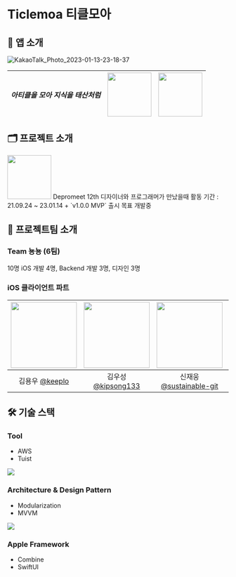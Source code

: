 
# Ticlemoa 티클모아

## 📱 앱 소개
![KakaoTalk_Photo_2023-01-13-23-18-37](https://user-images.githubusercontent.com/24707229/212341314-c36b9e97-1e12-4830-a324-334d2aac9f45.png)



|***아티클을 모아 지식을 태산처럼***|<img src="https://user-images.githubusercontent.com/31057849/211729765-97839bfa-72c0-4d48-99b4-9d854a415649.png" width="100" height="100">|<img src="https://user-images.githubusercontent.com/24707229/212341802-de3776b0-411d-429a-88f3-0383632b373e.png" width="100" height="100">|
|:-:|:-:|:-:|

## 🗂 프로젝트 소개
<img src="https://i.imgur.com/30aszgR.png" height=100>
Depromeet 12th 디자이너와 프로그래머가 만났을때
활동 기간 : 21.09.24 ~ 23.01.14 + `v1.0.0 MVP` 출시 목표 개발중

## 🥇 프로젝트팀 소개
### Team 뇽뇽 (6팀)
10명 iOS 개발 4명, Backend 개발 3명, 디자인 3명
### iOS 클라이언트 파트
|<img src="https://www.notion.so/image/https%3A%2F%2Fs3-us-west-2.amazonaws.com%2Fsecure.notion-static.com%2F1cba71b5-edd1-4247-9048-4230712e2d3d%2FProfile_1.jpeg?table=block&id=e17e3b5c-cbdd-4196-8832-38e6e1083432&spaceId=e6b8a7b9-cbae-4355-941e-ce441f218386&width=2000&userId=aaeaa0fd-5da4-499b-9277-7adf273dceea&cache=v2" height=150>|<img src="https://avatars.githubusercontent.com/u/65879950?v=42" height=150>|<img src="https://avatars.githubusercontent.com/u/81242125?v=4" height=150>|<img src="https://avatars.githubusercontent.com/u/35060252?v=4" height=150>|
|:---:|:---:|:---:|:---:|
|김용우 [@keeplo](https://github.com/keeplo) |김우성 [@kipsong133](https://github.com/kipsong133) |신재웅 [@sustainable-git](https://github.com/sustainable-git) |차요셉 [@joseph704](https://github.com/joseph704) |

## 🛠 기술 스택 

### Tool
* AWS
* Tuist

![](https://i.imgur.com/09HWzMn.png)


### Architecture & Design Pattern
* Modularization
* MVVM

![](https://i.imgur.com/Q6Ycqri.png)


### Apple Framework
* Combine
* SwiftUI
